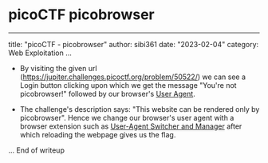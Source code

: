 # picoCTF picobrowser

---

title: "picoCTF - picobrowser"
author: sibi361
date: "2023-02-04"
category: Web Exploitation
...

- By visiting the given url (https://jupiter.challenges.picoctf.org/problem/50522/) we can see a Login button clicking upon which we get the message "You're not picobrowser!" followed by our browser's [User Agent](https://en.wikipedia.org/wiki/User_agent).

- The challenge's description says: "This website can be rendered only by picobrowser". Hence we change our browser's user agent with a browser extension such as [User-Agent Switcher and Manager](https://chrome.google.com/webstore/detail/user-agent-switcher-and-m/bhchdcejhohfmigjafbampogmaanbfkg) after which reloading the webpage gives us the flag.

...
End of writeup

